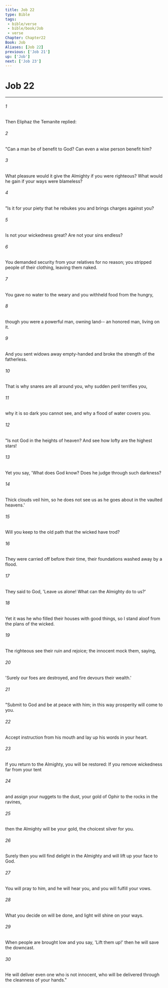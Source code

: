 ```yaml
---
title: Job 22
type: Bible
tags:
 - bible/verse
 - bible/book/Job
 - verse
Chapter: Chapter22
Book: Job
Aliases: [Job 22]
previous: ['Job 21']
up: ['Job']
next: ['Job 23']
---
```

# Job 22

***


###### 1 
Then Eliphaz the Temanite replied: 

###### 2 
"Can a man be of benefit to God? Can even a wise person benefit him? 

###### 3 
What pleasure would it give the Almighty if you were righteous? What would he gain if your ways were blameless? 

###### 4 
"Is it for your piety that he rebukes you and brings charges against you? 

###### 5 
Is not your wickedness great? Are not your sins endless? 

###### 6 
You demanded security from your relatives for no reason; you stripped people of their clothing, leaving them naked. 

###### 7 
You gave no water to the weary and you withheld food from the hungry, 

###### 8 
though you were a powerful man, owning land-- an honored man, living on it. 

###### 9 
And you sent widows away empty-handed and broke the strength of the fatherless. 

###### 10 
That is why snares are all around you, why sudden peril terrifies you, 

###### 11 
why it is so dark you cannot see, and why a flood of water covers you. 

###### 12 
"Is not God in the heights of heaven? And see how lofty are the highest stars! 

###### 13 
Yet you say, 'What does God know? Does he judge through such darkness? 

###### 14 
Thick clouds veil him, so he does not see us as he goes about in the vaulted heavens.' 

###### 15 
Will you keep to the old path that the wicked have trod? 

###### 16 
They were carried off before their time, their foundations washed away by a flood. 

###### 17 
They said to God, 'Leave us alone! What can the Almighty do to us?' 

###### 18 
Yet it was he who filled their houses with good things, so I stand aloof from the plans of the wicked. 

###### 19 
The righteous see their ruin and rejoice; the innocent mock them, saying, 

###### 20 
'Surely our foes are destroyed, and fire devours their wealth.' 

###### 21 
"Submit to God and be at peace with him; in this way prosperity will come to you. 

###### 22 
Accept instruction from his mouth and lay up his words in your heart. 

###### 23 
If you return to the Almighty, you will be restored: If you remove wickedness far from your tent 

###### 24 
and assign your nuggets to the dust, your gold of Ophir to the rocks in the ravines, 

###### 25 
then the Almighty will be your gold, the choicest silver for you. 

###### 26 
Surely then you will find delight in the Almighty and will lift up your face to God. 

###### 27 
You will pray to him, and he will hear you, and you will fulfill your vows. 

###### 28 
What you decide on will be done, and light will shine on your ways. 

###### 29 
When people are brought low and you say, 'Lift them up!' then he will save the downcast. 

###### 30 
He will deliver even one who is not innocent, who will be delivered through the cleanness of your hands." 
